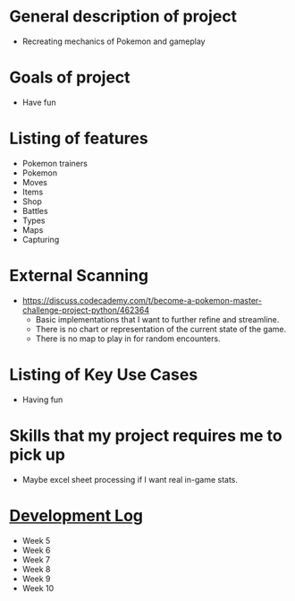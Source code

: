 # General description of project
-   Recreating mechanics of Pokemon and gameplay

# Goals of project
-   Have fun

# Listing of features
-   Pokemon trainers
-   Pokemon
-   Moves
-   Items
-   Shop
-   Battles
-   Types
-   Maps
-   Capturing

# External Scanning
-   https://discuss.codecademy.com/t/become-a-pokemon-master-challenge-project-python/462364
    -   Basic implementations that I want to further refine and streamline.
    -   There is no chart or representation of the current state of the game.
    -   There is no map to play in for random encounters.

# Listing of Key Use Cases
-   Having fun

# Skills that my project requires me to pick up
-   Maybe excel sheet processing if I want real in-game stats.

# [Development Log](/devlog.md)
-   Week 5
-   Week 6
-   Week 7
-   Week 8
-   Week 9
-   Week 10